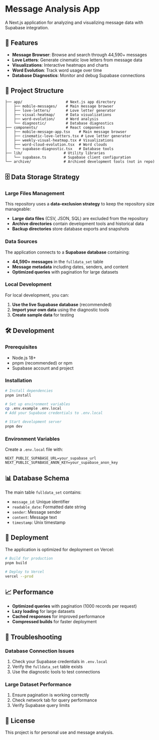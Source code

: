 # Message Analysis App

A Next.js application for analyzing and visualizing message data with Supabase integration.

## 🚀 Features

- **Message Browser**: Browse and search through 44,590+ messages
- **Love Letters**: Generate cinematic love letters from message data
- **Visualizations**: Interactive heatmaps and charts
- **Word Evolution**: Track word usage over time
- **Database Diagnostics**: Monitor and debug Supabase connections

## 📁 Project Structure

```
├── app/                    # Next.js app directory
│   ├── mobile-messages/    # Main message browser
│   ├── love-letters/       # Love letter generator
│   ├── visual-heatmap/     # Data visualizations
│   ├── word-evolution/     # Word analysis
│   └── diagnostic/         # Database diagnostics
├── components/             # React components
│   ├── mobile-message-app.tsx    # Main message browser
│   ├── cinematic-love-letters.tsx # Love letter generator
│   ├── weekly-visual-heatmap.tsx # Visualizations
│   ├── word-cloud-evolution.tsx  # Word clouds
│   └── supabase-diagnostic.tsx   # Database tools
├── lib/                   # Utility libraries
│   └── supabase.ts        # Supabase client configuration
└── archive/               # Archived development tools (not in repo)
```

## 🗄️ Data Storage Strategy

### Large Files Management

This repository uses a **data-exclusion strategy** to keep the repository size manageable:

- **Large data files** (CSV, JSON, SQL) are excluded from the repository
- **Archive directories** contain development tools and historical data
- **Backup directories** store database exports and snapshots

### Data Sources

The application connects to a **Supabase database** containing:
- **44,590+ messages** in the `fulldata_set` table
- **Message metadata** including dates, senders, and content
- **Optimized queries** with pagination for large datasets

### Local Development

For local development, you can:

1. **Use the live Supabase database** (recommended)
2. **Import your own data** using the diagnostic tools
3. **Create sample data** for testing

## 🛠️ Development

### Prerequisites

- Node.js 18+
- pnpm (recommended) or npm
- Supabase account and project

### Installation

```bash
# Install dependencies
pnpm install

# Set up environment variables
cp .env.example .env.local
# Add your Supabase credentials to .env.local

# Start development server
pnpm dev
```

### Environment Variables

Create a `.env.local` file with:

```env
NEXT_PUBLIC_SUPABASE_URL=your_supabase_url
NEXT_PUBLIC_SUPABASE_ANON_KEY=your_supabase_anon_key
```

## 📊 Database Schema

The main table `fulldata_set` contains:
- `message_id`: Unique identifier
- `readable_date`: Formatted date string
- `sender`: Message sender
- `content`: Message text
- `timestamp`: Unix timestamp

## 🚀 Deployment

The application is optimized for deployment on Vercel:

```bash
# Build for production
pnpm build

# Deploy to Vercel
vercel --prod
```

## 📈 Performance

- **Optimized queries** with pagination (1000 records per request)
- **Lazy loading** for large datasets
- **Cached responses** for improved performance
- **Compressed builds** for faster deployment

## 🔧 Troubleshooting

### Database Connection Issues

1. Check your Supabase credentials in `.env.local`
2. Verify the `fulldata_set` table exists
3. Use the diagnostic tools to test connections

### Large Dataset Performance

1. Ensure pagination is working correctly
2. Check network tab for query performance
3. Verify Supabase query limits

## 📝 License

This project is for personal use and message analysis.
